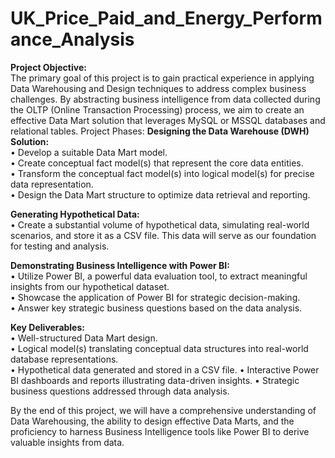 # UK_Price_Paid_and_Energy_Performance_Analysis

**Project Objective:**<br>
The primary goal of this project is to gain practical experience in applying Data Warehousing and Design techniques to address complex business challenges. By abstracting business intelligence from data collected during the OLTP (Online Transaction Processing) process, we aim to create an effective Data Mart solution that leverages MySQL or MSSQL databases and relational tables.
Project Phases:
**Designing the Data Warehouse (DWH) Solution:**<br>
•	Develop a suitable Data Mart model.<br>
•	Create conceptual fact model(s) that represent the core data entities.<br>
•	Transform the conceptual fact model(s) into logical model(s) for precise data representation.<br>
•	Design the Data Mart structure to optimize data retrieval and reporting.

**Generating Hypothetical Data:**<br>
•	Create a substantial volume of hypothetical data, simulating real-world scenarios, and store it as a CSV file. This data will serve as our foundation for testing and analysis.<br>

**Demonstrating Business Intelligence with Power BI:**<br>
•	Utilize Power BI, a powerful data evaluation tool, to extract meaningful insights from our hypothetical dataset.<br>
•	Showcase the application of Power BI for strategic decision-making.<br>
•	Answer key strategic business questions based on the data analysis.

**Key Deliverables:**<br>
•	Well-structured Data Mart design.<br>
•	Logical model(s) translating conceptual data structures into real-world database representations.<br>
•	Hypothetical data generated and stored in a CSV file.
•	Interactive Power BI dashboards and reports illustrating data-driven insights.
•	Strategic business questions addressed through data analysis.

By the end of this project, we will have a comprehensive understanding of Data Warehousing, the ability to design effective Data Marts, and the proficiency to harness Business Intelligence tools like Power BI to derive valuable insights from data.
